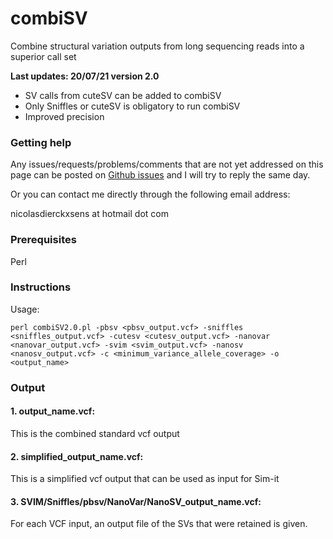 # combiSV

Combine structural variation outputs from long sequencing reads into a superior call set

**Last updates: 20/07/21 version 2.0**  
- SV calls from cuteSV can be added to combiSV
- Only Sniffles or cuteSV is obligatory to run combiSV
- Improved precision

### Getting help

Any issues/requests/problems/comments that are not yet addressed on this page can be posted on [Github issues](https://github.com/ndierckx/Sim-it/issues) and I will try to reply the same day.

Or you can contact me directly through the following email address:

nicolasdierckxsens at hotmail dot com 

### Prerequisites

Perl<br> 

### Instructions

Usage:

<code>perl combiSV2.0.pl -pbsv <pbsv_output.vcf> -sniffles <sniffles_output.vcf> -cutesv <cutesv_output.vcf> -nanovar <nanovar_output.vcf> -svim <svim_output.vcf> -nanosv <nanosv_output.vcf> -c <minimum_variance_allele_coverage> -o <output_name></code>
 

### Output

#### 1. output_name.vcf: 
This is the combined standard vcf output 

#### 2. simplified_output_name.vcf: 
This is a simplified vcf output that can be used as input for Sim-it

#### 3. SVIM/Sniffles/pbsv/NanoVar/NanoSV_output_name.vcf: 
For each VCF input, an output file of the SVs that were retained is given.
